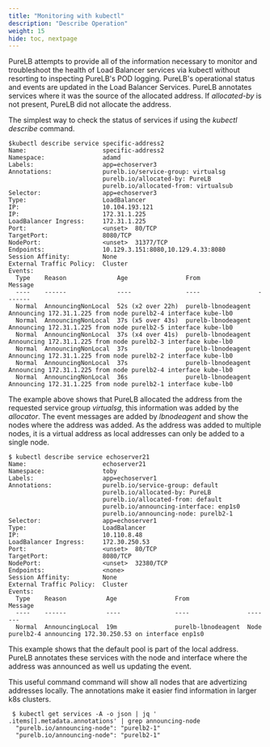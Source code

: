 ```yaml
---
title: "Monitoring with kubectl"
description: "Describe Operation"
weight: 15
hide: toc, nextpage
---
```


PureLB attempts to provide all of the information necessary to monitor and troubleshoot the health of Load Balancer services via kubectl without resorting to inspecting PureLB's POD logging.  PureLB's operational status and events are updated in the Load Balancer Services.  PureLB annotates services where it was the source of the allocated address.  If _allocated-by_ is not present, PureLB did not allocate the address. 

The simplest way to check the status of services if using the _kubectl describe_ command.

```plaintext
$kubectl describe service specific-address2
Name:                     specific-address2
Namespace:                adamd
Labels:                   app=echoserver3
Annotations:              purelb.io/service-group: virtualsg
                          purelb.io/allocated-by: PureLB
                          purelb.io/allocated-from: virtualsub
Selector:                 app=echoserver3
Type:                     LoadBalancer
IP:                       10.104.193.121
IP:                       172.31.1.225
LoadBalancer Ingress:     172.31.1.225
Port:                     <unset>  80/TCP
TargetPort:               8080/TCP
NodePort:                 <unset>  31377/TCP
Endpoints:                10.129.3.151:8080,10.129.4.33:8080
Session Affinity:         None
External Traffic Policy:  Cluster
Events:
  Type    Reason              Age                From                Message
  ----    ------              ----               ----                -------
  Normal  AnnouncingNonLocal  52s (x2 over 22h)  purelb-lbnodeagent  Announcing 172.31.1.225 from node purelb2-4 interface kube-lb0
  Normal  AnnouncingNonLocal  37s (x5 over 43s)  purelb-lbnodeagent  Announcing 172.31.1.225 from node purelb2-5 interface kube-lb0
  Normal  AnnouncingNonLocal  37s (x4 over 41s)  purelb-lbnodeagent  Announcing 172.31.1.225 from node purelb2-3 interface kube-lb0
  Normal  AnnouncingNonLocal  37s                purelb-lbnodeagent  Announcing 172.31.1.225 from node purelb2-2 interface kube-lb0
  Normal  AnnouncingNonLocal  37s                purelb-lbnodeagent  Announcing 172.31.1.225 from node purelb2-4 interface kube-lb0
  Normal  AnnouncingNonLocal  36s                purelb-lbnodeagent  Announcing 172.31.1.225 from node purelb2-1 interface kube-lb0

``` 

The example above shows that PureLB allocated the address from the requested service group _virtualsg_, this information was added by the _allocator_.  The event messages are added by _lbnodeagent_ and show the nodes where the address was added.  As the address was added to multiple nodes, it is a virtual address as local addresses can only be added to a single node.

```plaintext
$ kubectl describe service echoserver21 
Name:                     echoserver21
Namespace:                toby
Labels:                   app=echoserver1
Annotations:              purelb.io/service-group: default
                          purelb.io/allocated-by: PureLB
                          purelb.io/allocated-from: default
                          purelb.io/announcing-interface: enp1s0
                          purelb.io/announcing-node: purelb2-1
Selector:                 app=echoserver1
Type:                     LoadBalancer
IP:                       10.110.8.48
LoadBalancer Ingress:     172.30.250.53
Port:                     <unset>  80/TCP
TargetPort:               8080/TCP
NodePort:                 <unset>  32380/TCP
Endpoints:                <none>
Session Affinity:         None
External Traffic Policy:  Cluster
Events:
  Type    Reason           Age                From                Message
  ----    ------           ----               ----                -------
  Normal  AnnouncingLocal  19m                purelb-lbnodeagent  Node purelb2-4 announcing 172.30.250.53 on interface enp1s0
```

This example shows that the default pool is part of the local address.  PureLB annotates these services with the node and interface where the address was announced as well us updating the event.  

This useful command command will show all nodes that are advertizing addresses locally.  The annotations make it easier find information in larger k8s clusters.


```plaintext
 $ kubectl get services -A -o json | jq ' .items[].metadata.annotations' | grep announcing-node
  "purelb.io/announcing-node": "purelb2-1"
  "purelb.io/announcing-node": "purelb2-1"
```



